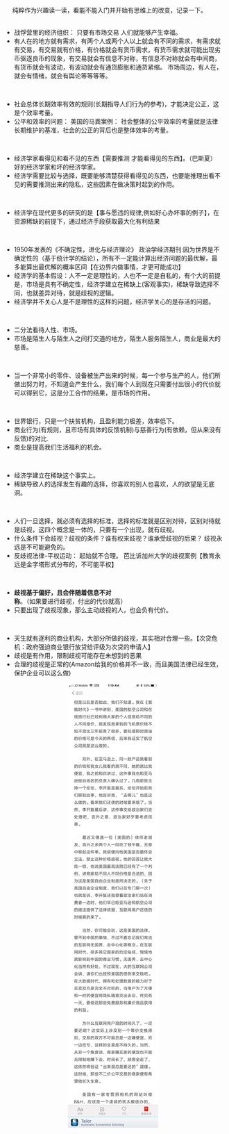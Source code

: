 &nbsp;&nbsp;&nbsp;&nbsp; 纯粹作为兴趣读一读，看能不能入门并开始有思维上的改变，记录一下。
<br><br>

+ 战俘营里的经济组织： 只要有市场交易 人们就能够产生幸福。
+ 有人在的地方就有需求，有两个人或两个人以上就会有不同的需求，有需求就有交易，有交易就有价格，有价格就会有货币需求，有货币需求就可能出现劣币驱逐良币的现象，有交易就会有信息不对称，有信息不对称就会有中间商，有货币就会有波动，有波动就会有通货膨胀和通货紧缩。 市场周边，有人在，就会有情绪，就会有舆论等等等等。

<br>

+ 社会总体长期效率有效的规则(长期指导人们行为的参考)，才能决定公正，这是个效率考量。
+ 公平和效率的问题： 美国的马粪案例： 社会整体的公平效率的考量就是法律长期维护的基准，社会的公正的背后也是整体效率的考量。

<br>

+ 经济学家看得见和看不见的东西【需要推测 才能看得见的东西】。（巴斯夏） 好的经济学家和坏的经济学家。
+ 经济学需要比较与选择，既要能够清楚获得看得见的东西，也要能推理出看不见的需要推测出来的隐私，这些因素在做决策时起到的作用。

<br>

+ 经济学在现代更多的研究的是【事与愿违的规律,例如好心办坏事的例子】，在资源稀缺的前提下，通过经济手段获取最大化有利结果

<br>

+ 1950年发表的《不确定性，进化与经济理论》 政治学经济期刊:因为世界是不确定性的（基于统计学的结论），所有不一定能计算出经济问题的最优解，最多能算出最优解的概率区间【在边界内做事情，才更可能成功】
+ 经济学的基本假设：人不一定是理性的，人也不一定是自私的，有个大的前提是，市场是具有不确定性，经济学建立在稀缺上(客观事实)，稀缺导致选择不同，也就差异对待，就是歧视的逻辑。
+ 经济学并不关心人是不是理性的这样的问题，经济学关心的是存活的问题。

<br>  

+ 二分法看待人性、市场。
+ 市场是陌生人与陌生人之间打交道的地方，陌生人服务陌生人，商业是最大的慈善。

<br>

+ 当一个非常小的零件、设备被生产出来的时候，每一个参与生产的人，他们所做出努力时，不知道会产生什么，我们每个人到现在只需要付出很小的代价就可以得到它，这是分工合作的结果，是市场的作用。

<br>

+ 世界银行，只是一个扶贫机构，且盈利能力极差，效率低下。
+ 商业行为(有规则，且市场有具体的反馈机制)与慈善行为(有依赖，但从来没有反馈)的对比.
+ 商业是提高我们生活福利的机会。

<br>

+ 经济学建立在稀缺这个事实上。
+ 稀缺导致人的选择发生有趣的选择，你喜欢的别人也喜欢，人的欲望是无底洞。

<br>

+ 人们一旦选择，就必须有选择的标准，选择的标准就是区别对待，区别对待就是歧视，这四个概念是一体的，只要有一个出现，就有歧视。
+ 什么条件下会歧视？歧视的条件？谁有权来歧视？谁承受歧视的后果？  歧视永远是不可能避免的。
+ 反歧视法律-平权运动： 起始就不合理。   芭比诉加州大学的歧视案例【教育永远是金字塔形式分布的，不可能平权】

<br>

+ <b>歧视基于偏好，且会伴随着信息不对称</b>。（如果要进行歧视，付出的代价就高）
+ 只要出现了歧视现象，那么主动歧视的人，也会负有代价。

<br>

+ 天生就有逐利的商业机构，大部分所做的歧视，其实相对合理一些。【次贷危机：政府强迫商业银行放贷给评级为次贷的申请人】
+ 歧视是有作用，限制歧视可能存在未想到的恶果
+ 合理的歧视是正常的(Amazon给我的价格并不一致，而且美国法律已经生效，保护企业可以这么做)
<p align="center"> <img src="./AAA-resource/定价的歧视-US.jpg"> </p>


